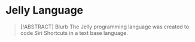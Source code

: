 # Jelly Language

> [!ABSTRACT] Blurb
> The Jelly programming language was created to code Siri Shortcuts in a text base language.

